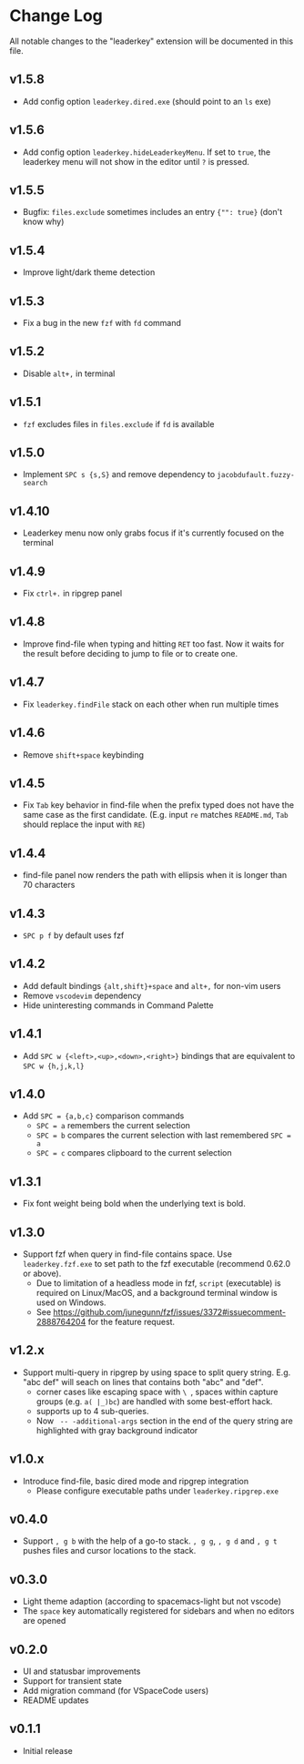 # Change Log

All notable changes to the "leaderkey" extension will be documented in this
file.

## v1.5.8

- Add config option `leaderkey.dired.exe` (should point to an `ls` exe)

## v1.5.6

- Add config option `leaderkey.hideLeaderkeyMenu`. If set to `true`, the
  leaderkey menu will not show in the editor until `?` is pressed.

## v1.5.5

- Bugfix: `files.exclude` sometimes includes an entry `{"": true}` (don't know why)

## v1.5.4

- Improve light/dark theme detection

## v1.5.3

- Fix a bug in the new `fzf` with `fd` command

## v1.5.2

- Disable `alt+,` in terminal

## v1.5.1

- `fzf` excludes files in `files.exclude` if `fd` is available

## v1.5.0

- Implement `SPC s {s,S}` and remove dependency to `jacobdufault.fuzzy-search`

## v1.4.10

- Leaderkey menu now only grabs focus if it's currently focused on the terminal

## v1.4.9

- Fix `ctrl+.` in ripgrep panel

## v1.4.8

- Improve find-file when typing and hitting `RET` too fast. Now it waits for the result
  before deciding to jump to file or to create one.

## v1.4.7

- Fix `leaderkey.findFile` stack on each other when run multiple times

## v1.4.6

- Remove `shift+space` keybinding

## v1.4.5

- Fix `Tab` key behavior in find-file when the prefix typed does not have the same case as
  the first candidate. (E.g. input `re` matches `README.md`, `Tab` should replace the
  input with `RE`)

## v1.4.4

- find-file panel now renders the path with ellipsis when it is longer than 70 characters

## v1.4.3

- `SPC p f` by default uses fzf

## v1.4.2

- Add default bindings `{alt,shift}+space` and `alt+,` for non-vim users
- Remove `vscodevim` dependency
- Hide uninteresting commands in Command Palette

## v1.4.1

- Add `SPC w {<left>,<up>,<down>,<right>}` bindings that are equivalent to
  `SPC w {h,j,k,l}`

## v1.4.0

- Add `SPC = {a,b,c}` comparison commands
  - `SPC = a` remembers the current selection
  - `SPC = b` compares the current selection with last remembered `SPC = a`
  - `SPC = c` compares clipboard to the current selection

## v1.3.1

- Fix font weight being bold when the underlying text is bold.

## v1.3.0

- Support fzf when query in find-file contains space. Use `leaderkey.fzf.exe` to
  set path to the fzf executable (recommend 0.62.0 or above).
  - Due to limitation of a headless mode in fzf, `script` (executable) is
    required on Linux/MacOS, and a background terminal window is used on
    Windows.
  - See https://github.com/junegunn/fzf/issues/3372#issuecomment-2888764204 for
    the feature request.

## v1.2.x

- Support multi-query in ripgrep by using space to split query string. E.g. "abc
  def" will seach on lines that contains both "abc" and "def".
  - corner cases like escaping space with `\ `, spaces within capture groups
    (e.g. `a( |_)bc`) are handled with some best-effort hack.
  - supports up to 4 sub-queries.
  - Now ` -- -additional-args` section in the end of the query string are
    highlighted with gray background indicator

## v1.0.x

- Introduce find-file, basic dired mode and ripgrep integration
  - Please configure executable paths under `leaderkey.ripgrep.exe`

## v0.4.0

- Support `, g b` with the help of a go-to stack. `, g g`, `, g d` and `, g t` pushes files and cursor locations to the stack.

## v0.3.0

- Light theme adaption (according to spacemacs-light but not vscode)
- The `space` key automatically registered for sidebars and when no editors are opened

## v0.2.0

- UI and statusbar improvements
- Support for transient state
- Add migration command (for VSpaceCode users)
- README updates

## v0.1.1

- Initial release
